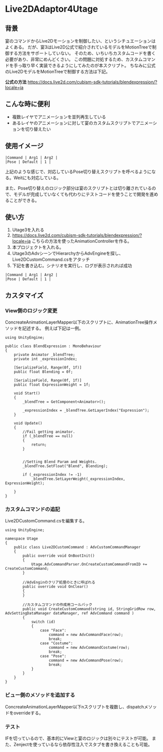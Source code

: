 # Live2DAdaptor4Utage

## 背景
宴のコマンドからLive2Dモーションを制御したい、というシチュエーションはよくある。
だが、宴3はLive2D公式で紹介されているモデルをMotionTreeで制御する方法をサポートしていない。
そのため、いちいちカスタムコードを書く必要があり、非常にめんどくさい。
この問題に対処するため、カスタムコマンドを手っ取り早く実装できるようにしてみたのが本スクリプト。
ちなみに公式のLive2DモデルをMotionTreeで制御する方法は下記。

**公式の方法**
https://docs.live2d.com/cubism-sdk-tutorials/blendexpression/?locale=ja


## こんな時に便利
- 複数レイヤでアニメーションを並列再生している
- あるレイヤのアニメーションに対して宴のカスタムスクリプトでアニメーションを切り替えたい

## 使用イメージ

```
|Command | Arg1 | Arg2 |
|Pose | Default | 1 |
```

上記のような感じで、対応しているPose切り替えスクリプトを呼べるようになる。Weitにも対応している。

また、Pose切り替えのロジック部分は宴のスクリプトとは切り離されているので、モデルが完成していなくても代わりにテストコードを使うことで開発を進めることができる。

## 使い方
1. Utage3を入れる
2. https://docs.live2d.com/cubism-sdk-tutorials/blendexpression/?locale=ja こちらの方法を使ったAnimationControllerを作る。
3. 本プロジェクトを入れる。
4. Utage3のAdvシーンでHierarchyからAdvEngineを探し、Live2DCustomCommand.csをアタッチ
5. 下記を書き込む。シナリオを実行し、ログが表示されれば成功

```
|Command | Arg1 | Arg2 |
|Pose | Default | 1 |
```

## カスタマイズ

### View側のロジック変更
ConcreateAnimationLayerMapper以下のスクリプトに、AnimationTree操作メソッドを記述する。
例えば下記は一例。

```
using UnityEngine;
 
public class BlendExpression : MonoBehaviour
{
    private Animator _blendTree;
    private int _expressionIndex;
 
    [SerializeField, Range(0f, 1f)]
    public float Blending = 0f;
 
    [SerializeField, Range(0f, 1f)]
    public float ExpressionWeight = 1f;
 
    void Start()
    {
        _blendTree = GetComponent<Animator>();
 
        _expressionIndex = _blendTree.GetLayerIndex("Expression");
    }
 
    void Update()
    {
        //Fail getting animator.
        if (_blendTree == null)
        {
            return;
        }
 
 
        //Setting Blend Param and Weights.
        _blendTree.SetFloat("Blend", Blending);
 
        if (_expressionIndex != -1)
            _blendTree.SetLayerWeight(_expressionIndex, ExpressionWeight);
 
    }
}
```

### カスタムコマンドの追記
Live2DCustomCommand.csを編集する。

```
using UnityEngine;

namespace Utage
{
	public class Live2DCustomCommand : AdvCustomCommandManager
	{
		public override void OnBootInit()
		{
			Utage.AdvCommandParser.OnCreateCustomCommandFromID += CreateCustomCommand;
		}

		//AdvEnginのクリア処理のときに呼ばれる
		public override void OnClear()
		{
		}
 		
		//カスタムコマンドの作成用コールバック
		public void CreateCustomCommand(string id, StringGridRow row, AdvSettingDataManager dataManager, ref AdvCommand command )
		{
			switch (id)
			{
				case "Face":
					command = new AdvCommandFace(row);
					break;
				case "Costume":
					command = new AdvCommandCostume(row);
					break;
				case "Pose":
					command = new AdvCommandPose(row);
					break;
			}
		}
	}
}
```

### ビュー側のメソッドを追加する
ConcreateAnimationLayerMapper以下nスクリプトを複数し、dispatchメソッドをoverrideする。

### テスト
IFを切っているので、基本的にViewと宴のロジックは別々にテストが可能。
また、Zenjectを使っているなら依存性注入でスタブを書き換えることも可能。
